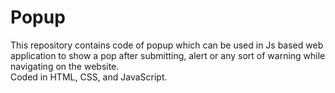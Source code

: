 <h1>Popup</h1>
This repository contains code of popup which can be used in Js based web application to show a pop after submitting, alert or any sort of warning while navigating on the website.<br>
Coded in HTML, CSS, and JavaScript.

